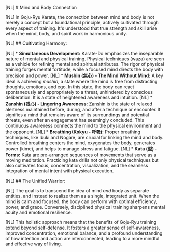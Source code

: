 [NL] # Mind and Body Connection

[NL] In Goju-Ryu Karate, the connection between mind and body is not merely a concept but a foundational principle, actively cultivated through every aspect of training. It's understood that true strength and skill arise when the mind, body, and spirit work in harmonious unity.

[NL] ## Cultivating Harmony:

[NL] *   **Simultaneous Development:** Karate-Do emphasizes the inseparable nature of mental and physical training. Physical techniques (waza) are seen as a vehicle for refining mental and spiritual attributes. The rigor of physical training forges mental fortitude, while a focused mind directs the body with precision and power.
[NL] *   **Mushin (無心) - The Mind Without Mind:** A key ideal is achieving *mushin*, a state where the mind is free from distracting thoughts, emotions, and ego. In this state, the body can react spontaneously and appropriately to a threat, unhindered by conscious deliberation. It is a state of heightened awareness and intuition.
[NL] *   **Zanshin (残心) - Lingering Awareness:** Zanshin is the state of relaxed alertness maintained before, during, and after a technique or encounter. It signifies a mind that remains aware of its surroundings and potential threats, even after an engagement has seemingly concluded. This continuous awareness connects the mind to the physical environment and the opponent.
[NL] *   **Breathing (Kokyu - 呼吸):** Proper breathing techniques, like Ibuki and Nogare, are crucial for linking the mind and body. Controlled breathing centers the mind, oxygenates the body, generates power (kime), and helps to manage stress and fatigue.
[NL] *   **Kata (型) - Forms:** Kata are pre-arranged sequences of movements that serve as a moving meditation. Practicing kata drills not only physical techniques but also cultivates focus, concentration, visualization, and the seamless integration of mental intent with physical execution.

[NL] ## The Unified Warrior:

[NL] The goal is to transcend the idea of mind *and* body as separate entities, and instead to realize them as a single, integrated unit. When the mind is calm and focused, the body can perform with optimal efficiency, power, and grace. Conversely, disciplined physical training sharpens mental acuity and emotional resilience.

[NL] This holistic approach means that the benefits of Goju-Ryu training extend beyond self-defense. It fosters a greater sense of self-awareness, improved concentration, emotional balance, and a profound understanding of how intention and action are interconnected, leading to a more mindful and effective way of living. 